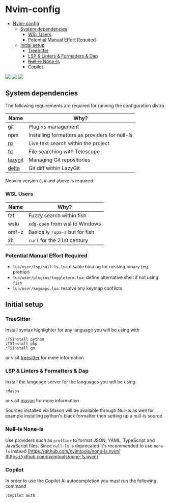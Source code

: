 # Nvim-config

<!--toc:start-->
- [Nvim-config](#nvim-config)
  - [System dependencies](#system-dependencies)
    - [WSL Users](#wsl-users)
    - [Potential Manual Effort Required](#potential-manual-effort-required)
  - [Initial setup](#initial-setup)
    - [TreeSitter](#treesitter)
    - [LSP & Linters & Formatters & Dap](#lsp-linters-formatters-dap)
    - [~~Null-ls~~ None-ls](#null-ls-none-ls)
    - [Copilot](#copilot)
<!--toc:end-->

<a href="https://dotfyle.com/ktunprasert/nvim-config"><img src="https://dotfyle.com/ktunprasert/nvim-config/badges/plugins?style=flat" /></a>
<a href="https://dotfyle.com/ktunprasert/nvim-config"><img src="https://dotfyle.com/ktunprasert/nvim-config/badges/leaderkey?style=flat" /></a>
<a href="https://dotfyle.com/ktunprasert/nvim-config"><img src="https://dotfyle.com/ktunprasert/nvim-config/badges/plugin-manager?style=flat" /></a>

## System dependencies

The following requirements are required for running the configuration distro

| Name                                                 | Why?                                           |
| ---------------------------------------------------- | ---------------------------------------------- |
| git                                                  | Plugins management                             |
| npm                                                  | Installing formatters as providers for null-ls |
| [rg](https://github.com/BurntSushi/ripgrep)          | Live text search within the project            |
| [fd](https://github.com/sharkdp/fd)                  | File searching with Telescope                  |
| [lazygit](https://github.com/jesseduffield/lazygit/) | Managing Git repositories                      |
| [delta](https://github.com/dandavison/delta)         | Git diff within LazyGit                        |

Neovim version `0.8` and above is required

### WSL Users

| Name  | Why?                            |
| ----- | ------------------------------- |
| fzf   | Fuzzy search within fish        |
| wslu  | `xdg-open` from wsl to Windows  |
| omf-z | Basically `rupa-z` but for fish |
| xh    | `curl` for the 21st century     |

### Potential Manual Effort Required

- `lua/user/lsp/null-ls.lua` disable binding for missing binary (eg. prettier)
- `lua/user/plugins/toggleterm.lua`: define alternative shell if not using `fish`
- `lua/user/keymaps.lua`: resolve any keymap conflicts

## Initial setup

### TreeSitter

Install syntax highlighter for any language you will be using with

```vim
:TSInstall python
:TSInstall php
:TSInstall go
```

or visit [treesitter](https://github.com/nvim-treesitter/nvim-treesitter/) for
more information

### LSP & Linters & Formatters & Dap

Install the language server for the languages you will be using

```vim
:Mason
```

or visit [mason](https://github.com/williamboman/mason-lspconfig.nvim) for
more information

Sources installed via Mason will be available through Null-ls as well
for example installing python's black formatter then setting up a null-ls source

### ~~Null-ls~~ None-ls

Use providers such as `prettier` to format JSON, YAML, TypeScript and JavaScript
files. Since `null-ls` is deprecated it's recommended to use `none-ls` instead  [https://github.com/nvimtools/none-ls.nvim](https://github.com/nvimtools/none-ls.nvim)

### Copilot

In order to use the Copilot AI autocompletion you must run the following command

```vim
:Copilot auth
```
